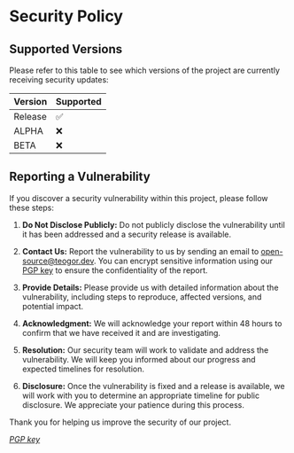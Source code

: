# Security Policy

## Supported Versions

Please refer to this table to see which versions of the project are currently receiving security
updates:

| Version | Supported          |
|---------|--------------------|
| Release | ✅                 |
| ALPHA   | ❌                 |
| BETA    | ❌                 |


## Reporting a Vulnerability

If you discover a security vulnerability within this project, please follow these steps:

1. **Do Not Disclose Publicly:** Do not publicly disclose the vulnerability until it has been
   addressed and a security release is available.

2. **Contact Us:** Report the vulnerability to us by sending an email
   to [open-source@teogor.dev](mailto:open-source@teogor.dev). You can encrypt sensitive information
   using our [PGP key](https://source.teogor.dev/security/pgp-key.md) to ensure the confidentiality of the report.

3. **Provide Details:** Please provide us with detailed information about the vulnerability,
   including steps to reproduce, affected versions, and potential impact.

4. **Acknowledgment:** We will acknowledge your report within 48 hours to confirm that we have
   received it and are investigating.

5. **Resolution:** Our security team will work to validate and address the vulnerability. We will
   keep you informed about our progress and expected timelines for resolution.

6. **Disclosure:** Once the vulnerability is fixed and a release is available, we will work with you
   to determine an appropriate timeline for public disclosure. We appreciate your patience during
   this process.

Thank you for helping us improve the security of our project.

*[PGP key](https://source.teogor.dev/security/pgp-key)*
